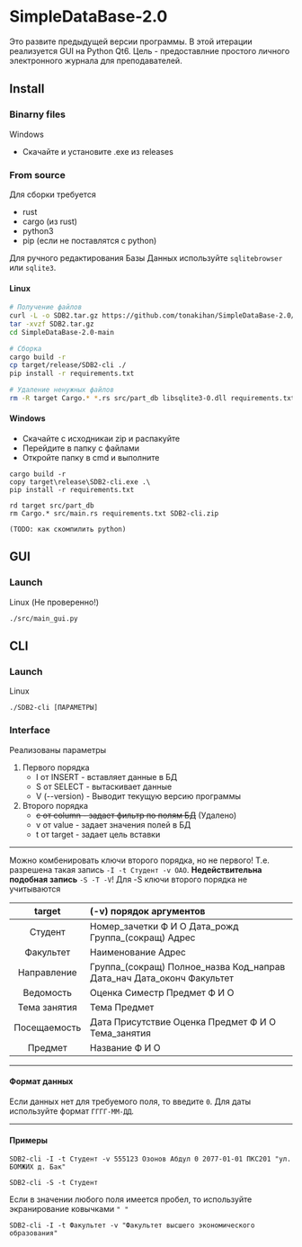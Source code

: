 # SimpleDataBase-2.0
Это развите предыдущей версии программы. В этой итерации реализуется GUI на Python Qt6. 
Цель - предоставлние простого личного электронного журнала для преподавателей. 

## Install
### Binarny files
Windows
- Скачайте и установите .exe из releases

### From source
Для сборки требуется
- rust 
- cargo (из rust)
- python3
- pip (если не поставлятся с python)

Для ручного редактирования Базы Данных используйте `sqlitebrowser` или `sqlite3`.

#### Linux
``` bash
# Получение файлов
curl -L -o SDB2.tar.gz https://github.com/tonakihan/SimpleDataBase-2.0/archive/main.tar.gz
tar -xvzf SDB2.tar.gz
cd SimpleDataBase-2.0-main

# Сборка
cargo build -r
cp target/release/SDB2-cli ./
pip install -r requirements.txt

# Удаление ненужных файлов
rm -R target Cargo.* *.rs src/part_db libsqlite3-0.dll requirements.txt SDB2-cli.tar.gz
```
#### Windows
- Скачайте c исходникаи zip и распакуйте
- Перейдите в папку с файлами
- Откройте папку в cmd и выполните
```
cargo build -r
copy target\release\SDB2-cli.exe .\
pip install -r requirements.txt

rd target src/part_db 
rm Cargo.* src/main.rs requirements.txt SDB2-cli.zip

(TODO: как скомпилить python)
```

## GUI
### Launch
Linux (Не проверенно!)
```
./src/main_gui.py
```

## CLI
### Launch
Linux
```
./SDB2-cli [ПАРАМЕТРЫ]
```
### Interface
Реализованы параметры
1. Первого порядка
    - I от INSERT - вставляет данные в БД
    - S от SELECT - вытаскивает данные
    - V (--version) - Выводит текущую версию программы
2. Второго порядка
    - ~~c от column - задает фильтр по полям БД~~ (Удалено)
    - v от value  - задает значения полей в БД
    - t от target - задает цель вставки
____
Можно комбенировать ключи второго порядка, но не первого! 
Т.е. разрешена такая запись `-I -t Студент -v ОАО`.
**Недействительна подобная запись** `-S -T -V`!
Для -S ключи второго порядка не учитываются

| target | (-v) порядок аргументов |
|:----:|:----|
| Студент | Номер\_зачетки Ф И О Дата\_рожд Группа\_(сокращ) Адрес|
| Факультет | Наименование Адрес |
| Направление | Группа\_(сокращ) Полное\_назва Код\_направ Дата\_нач Дата\_оконч Факультет |
| Ведомость | Оценка Симестр Предмет Ф И О |
| Тема занятия | Тема Предмет |
| Посещаемость | Дата Присутствие Оценка Предмет Ф И О Тема\_занятия|
| Предмет | Название Ф И О |
____
#### Формат данных
Если данных нет для требуемого поля, то введите `0`.
Для даты используйте формат `ГГГГ-ММ-ДД`.
____
#### Примеры
```
SDB2-cli -I -t Студент -v 555123 Озонов Абдул 0 2077-01-01 ПКС201 "ул. БОМЖИХ д. Бак"
```
```
SDB2-cli -S -t Студент
```
Если в значении любого поля имеется пробел, то используйте экранирование ковычками `" "`
```
SDB2-cli -I -t Факультет -v "Факультет высшего экономического образования"
```
